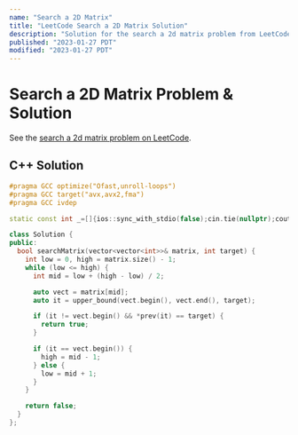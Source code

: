 ```yaml
---
name: "Search a 2D Matrix"
title: "LeetCode Search a 2D Matrix Solution"
description: "Solution for the search a 2d matrix problem from LeetCode."
published: "2023-01-27 PDT"
modified: "2023-01-27 PDT"
---
```


# Search a 2D Matrix Problem & Solution

See the [search a 2d matrix problem on LeetCode](https://leetcode.com/problems/search-a-2d-matrix).

## C++ Solution

```cpp
#pragma GCC optimize("Ofast,unroll-loops")
#pragma GCC target("avx,avx2,fma")
#pragma GCC ivdep

static const int _=[]{ios::sync_with_stdio(false);cin.tie(nullptr);cout.tie(nullptr);return 0;}();

class Solution {
public:
  bool searchMatrix(vector<vector<int>>& matrix, int target) {
    int low = 0, high = matrix.size() - 1;
    while (low <= high) {
      int mid = low + (high - low) / 2;

      auto vect = matrix[mid];
      auto it = upper_bound(vect.begin(), vect.end(), target);

      if (it != vect.begin() && *prev(it) == target) {
        return true;
      }

      if (it == vect.begin()) {
        high = mid - 1;
      } else {
        low = mid + 1;
      }
    }

    return false;
  }
};
```
